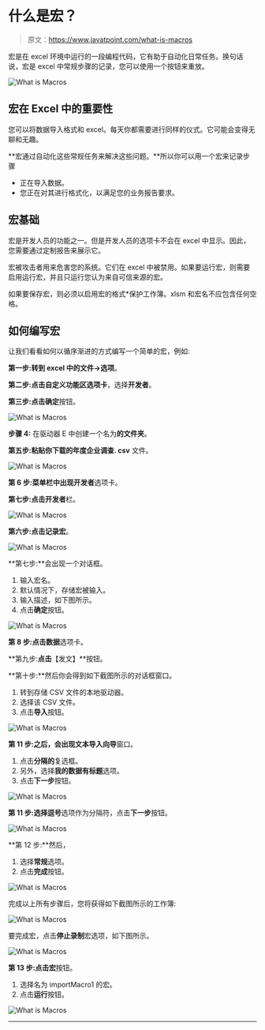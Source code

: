 # 什么是宏？

> 原文：<https://www.javatpoint.com/what-is-macros>

宏是在 excel 环境中运行的一段编程代码，它有助于自动化日常任务。换句话说，宏是 excel 中常规步骤的记录，您可以使用一个按钮来重放。

![What is Macros](img/c1afc35d7d8e1a881d33bbc3151cb6ad.png)

## 宏在 Excel 中的重要性

您可以将数据导入格式和 excel。每天你都需要进行同样的仪式。它可能会变得无聊和无趣。

**宏通过自动化这些常规任务来解决这些问题。**所以你可以用一个宏来记录步骤

*   正在导入数据。
*   您正在对其进行格式化，以满足您的业务报告要求。

## 宏基础

宏是开发人员的功能之一。但是开发人员的选项卡不会在 excel 中显示。因此，您需要通过定制报告来展示它。

宏被攻击者用来危害您的系统。它们在 excel 中被禁用。如果要运行宏，则需要启用运行宏，并且只运行您认为来自可信来源的宏。

如果要保存宏，则必须以启用宏的格式*保护工作簿。xlsm 和宏名不应包含任何空格。

## 如何编写宏

让我们看看如何以循序渐进的方式编写一个简单的宏，例如:

**第一步:**转到 excel 中的**文件→选项**。

**第二步:**点击**自定义功能区选项卡**，选择**开发者**。

**第三步:**点击**确定**按钮。

![What is Macros](img/f89f4347d30a691de9f286e4a2eaf4bb.png)

**步骤 4:** 在驱动器 E 中创建一个名为**的文件夹**。

**第五步:**粘贴你下载的**年度企业调查. csv** 文件。

![What is Macros](img/0ef7fc228d29d773031680f330d461df.png)

**第 6 步:**菜单栏中出现**开发者**选项卡。

**第七步:**点击**开发者**栏。

![What is Macros](img/7dd82c384cb017aa511e3d121c67ce4d.png)

**第六步:**点击**记录宏**。

![What is Macros](img/dec09d3c96ad0bada8e9b1571c217fdc.png)

**第七步:**会出现一个对话框。

1.  输入宏名。
2.  默认情况下，存储宏被输入。
3.  输入描述，如下图所示。
4.  点击**确定**按钮。

![What is Macros](img/33e75fd70e5a451d4651ac5eeb526ca1.png)

**第 8 步:**点击**数据**选项卡。

**第九步:**点击**【发文】**按钮。

**第十步:**然后你会得到如下截图所示的对话框窗口。

1.  转到存储 CSV 文件的本地驱动器。
2.  选择该 CSV 文件。
3.  点击**导入**按钮。

![What is Macros](img/471b1fe34e2b722f8cd777506abb08d3.png)

**第 11 步:**之后，会出现**文本导入向导**窗口。

1.  点击**分隔的**复选框。
2.  另外，选择**我的数据有标题**选项。
3.  点击**下一步**按钮。

![What is Macros](img/327bcac6fd788e01ea2755250d7fabd9.png)

**第 11 步:**选择**逗号**选项作为分隔符，点击**下一步**按钮。

![What is Macros](img/a0a800deacad1138a8cff354faa4c263.png)

**第 12 步:**然后，

1.  选择**常规**选项。
2.  点击**完成**按钮。

![What is Macros](img/2ad4e2c0f56314e2f2acc7c64eb8ed03.png)

完成以上所有步骤后，您将获得如下截图所示的工作簿:

![What is Macros](img/625ea4423813622b9d90a4bcf44bba6b.png)

要完成宏，点击**停止录制**宏选项，如下图所示。

![What is Macros](img/8bcbaa0b6ad99d4a600a26554bdc4a3f.png)

**第 13 步:**点击**宏**按钮。

1.  选择名为 importMacro1 的宏。
2.  点击**运行**按钮。

![What is Macros](img/0765af44f2ce684d83d0120d6584d0f8.png)

* * *